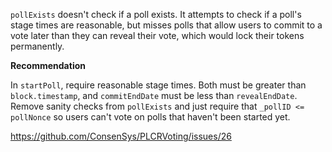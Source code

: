 `pollExists` doesn't check if a poll exists. It attempts to check if a poll's stage times are reasonable, but misses polls that allow users to commit to a vote later than they can reveal their vote, which would lock their tokens permanently.

**Recommendation**

In `startPoll`, require reasonable stage times. Both must be greater than `block.timestamp`, and `commitEndDate` must be less than `revealEndDate`. Remove sanity checks from `pollExists` and just require that `_pollID <= pollNonce` so users can't vote on polls that haven't been started yet.

<https://github.com/ConsenSys/PLCRVoting/issues/26>
